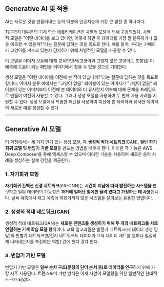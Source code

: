 ## **Generative AI 및 적용**
AI는 새로운 것을 만들어내는 능력 덕분에 인공지능의 가장 큰 발전 중 하나이다.

최근까지 대부분의 기계 학습 애플리케이션은 차별적 모델에 의해 구동되었다. 차별적 모델은 "어떤 데이터를 보고 있다면, 어떻게 하면 이 데이터를 가장 잘 분류하거나 값을 예측할 수 있을까?"라는 질문에 답하는 것을 목표로 한다. 예를 들어, 우리는 카메라가 고양이를 겨누고 있는지 감지하기 위해 차별적인 모델을 사용할 수 있다.

이 모델을 이미지 모음에 대해 교육하면서(고양이와 그렇지 않은 고양이도 포함됨) 이 예측에 도움이 되는 패턴을 이미지에서 찾을 수 있을 것으로 기대한다.

생성 모델은 "이런 데이터를 이전에 본 적이 있습니까?"라는 질문에 답하는 것을 목표로 합니다. 이미지 분류 예에서는 "고양이 없음" 레이블이 있는 이미지가 "고양이 없음" 레이블이 있는 이미지보다 이전에 본 데이터와 더 유사한지 여부에 대해 문제를 프레임으로 만들어 여전히 사용할 수 있다. 그러나 생성 모델을 사용하여 두 번째 사용 사례를 지원할 수 있다. 생성 모델에서 학습한 패턴을 사용하여 이전에 본 데이터와 유사한 데이터의 새로운 예를 생성할 수 있다.

---

## **Generative AI 모델**
이 과정에서는 세 가지 인기 있는 생성 모델, 즉 **생성적 적대 네트워크**(GAN), **일반 자기회귀 모델 및 변압기 기반 모델**을 만드는 방법을 배우게 된다. 이러한 각 기능은 AWS Deep Composer를 통해 액세스할 수 있으며 이러한 기술을 사용하여 새로운 음악 사례를 생성하는 실제 경험을 제공한다.

### 1. **자기회귀 모형**
**자기회귀 컨벡션 신경 네트워크**(AR-CNN)는 **시간이 지남에 따라 발전하는 시스템을 연구**하고 일부 데이터의 가능성은 **과거에 일어난 일에만 달려 있다고 가정하는 데 사용**됩니다. 날씨 예측에서 재고 예측에 이르기까지 많은 시스템을 살펴보는 유용한 방법이다.

### 2. **생성적 적대 네트워크(GAN)**
생성적 적대 네트워크(GAN)는 **새로운 콘텐츠를 생성하기 위해 두 개의 네트워크를 서로 연결하는 기계 학습 모델 형식**이다. 교육 알고리즘은 발전기 네트워크(새 데이터 생성 담당)와 판별기 네트워크(발전기 네트워크의 데이터가 교육 데이터 세트를 얼마나 밀접하게 나타내는지를 측정하는 역할) 간에 왔다 갔다 한다.

### 3. **변압기 기반 모델**
변압기 기반 모델은 **일부 순차 구조(문장의 단어 순서 등)로 데이터를 연구**하기 위해 가장 자주 사용된다. 트랜스포머 기반 방식은 이제 자연어 모델링을 위한 일반적인 현대적 도구가 되었다.